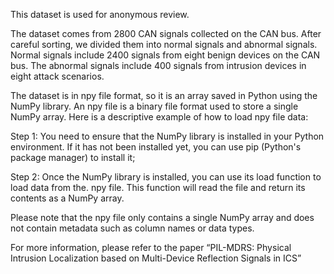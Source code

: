 This dataset is used for anonymous review.

The dataset comes from 2800 CAN signals collected on the CAN bus. After careful sorting, we divided them into normal signals and abnormal signals. Normal signals include 2400 signals from eight benign devices on the CAN bus. The abnormal signals include 400 signals from intrusion devices in eight attack scenarios. 

The dataset is in npy file format, so it is an array saved in Python using the NumPy library. An npy file is a binary file format used to store a single NumPy array. Here is a descriptive example of how to load npy file data:

Step 1: You need to ensure that the NumPy library is installed in your Python environment. If it has not been installed yet, you can use pip (Python's package manager) to install it;

Step 2: Once the NumPy library is installed, you can use its load function to load data from the. npy file. This function will read the file and return its contents as a NumPy array.

Please note that the npy file only contains a single NumPy array and does not contain metadata such as column names or data types.

For more information, please refer to the paper “PIL-MDRS: Physical Intrusion Localization based on Multi-Device Reflection Signals in ICS”

